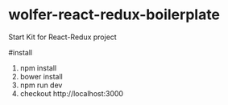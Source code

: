 # wolfer-react-redux-boilerplate
Start Kit for React-Redux project

#install
1. npm install
2. bower install
3. npm run dev
4. checkout http://localhost:3000
